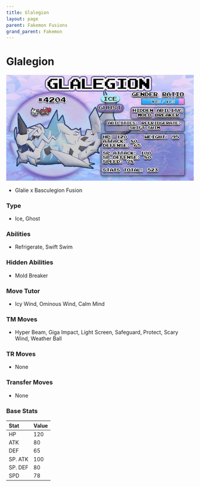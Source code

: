 ```yaml
---
title: Glalegion
layout: page
parent: Fakemon Fusions
grand_parent: Fakemon
---
```


# Glalegion

![Image](/fakemon_pics/glalegion.png)

- Glalie x Basculegion Fusion

### Type
- Ice, Ghost

### Abilities
- Refrigerate, Swift Swim

### Hidden Abilities
- Mold Breaker

### Move Tutor
- Icy Wind, Ominous Wind, Calm Mind

### TM Moves
- Hyper Beam, Giga Impact, Light Screen, Safeguard, Protect, Scary Wind, Weather Ball

### TR Moves
- None

### Transfer Moves
- None

### Base Stats
| Stat    | Value |
|:--------|:------|
| HP      | 120   |
| ATK     | 80    |
| DEF     | 65    |
| SP. ATK | 100   |
| SP. DEF | 80    |
| SPD     | 78    |